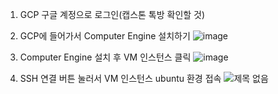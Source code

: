 1. GCP 구글 계정으로 로그인(캡스톤 톡방 확인할 것)
 
2. GCP에 들어가서 Computer Engine 설치하기
![image](https://github.com/ddakgi00/FossilCapstone/assets/62549045/3e692f62-e6ea-48c1-84e0-717bb6401932)

3. Computer Engine 설치 후 VM 인스턴스 클릭
![image](https://github.com/ddakgi00/FossilCapstone/assets/62549045/846d73c7-f4d9-4714-a4df-528389fc0931)

4. SSH 연결 버튼 눌러서 VM 인스턴스 ubuntu 환경 접속
![제목 없음](https://github.com/ddakgi00/FossilCapstone/assets/62549045/f1c07cc4-5690-47f8-8a84-72f40add62f8)



